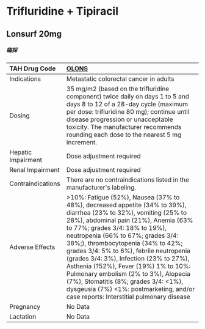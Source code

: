 # Trifluridine + Tipiracil

## Lonsurf 20mg

##### 臨採

| TAH Drug Code      | [OLONS](https://www.tahsda.org.tw/drugs/hissearch.php?drug_code=OLONS)                                                                                                                                                                                                                                                                                                                                                                                                                                                                                                    |
|:-------------------|:--------------------------------------------------------------------------------------------------------------------------------------------------------------------------------------------------------------------------------------------------------------------------------------------------------------------------------------------------------------------------------------------------------------------------------------------------------------------------------------------------------------------------------------------------------------------------|
| Indications        | Metastatic colorectal cancer in adults                                                                                                                                                                                                                                                                                                                                                                                                                                                                                                                                    |
| Dosing             | 35 mg/m2 (based on the trifluridine component) twice daily on days 1 to 5 and days 8 to 12 of a 28-day cycle (maximum per dose: trifluridine 80 mg); continue until disease progression or unacceptable toxicity. The manufacturer recommends rounding each dose to the nearest 5 mg increment.                                                                                                                                                                                                                                                                           |
| Hepatic Impairment | Dose adjustment required                                                                                                                                                                                                                                                                                                                                                                                                                                                                                                                                                  |
| Renal Impairment   | Dose adjustment required                                                                                                                                                                                                                                                                                                                                                                                                                                                                                                                                                  |
| Contraindications  | There are no contraindications listed in the manufacturer's labeling.                                                                                                                                                                                                                                                                                                                                                                                                                                                                                                     |
| Adverse Effects    | >10%: Fatigue (52%), Nausea (37% to 48%), decreased appetite (34% to 39%), diarrhea (23% to 32%), vomiting (25% to 28%), abdominal pain (21%), Anemia (63% to 77%; grades 3/4: 18% to 19%), neutropenia (66% to 67%; grades 3/4: 38%;), thrombocytopenia (34% to 42%; grades 3/4: 5% to 6%), febrile neutropenia (grades 3/4: 3%), Infection (23% to 27%), Asthenia (?52%), Fever (19%) 1% to 10%: Pulmonary embolism (2% to 3%), Alopecia (7%), Stomatitis (8%; grades 3/4: <1%), dysgeusia (7%) <1%: postmarketing, and/or case reports: Interstitial pulmonary disease |
| Pregnancy          | No Data                                                                                                                                                                                                                                                                                                                                                                                                                                                                                                                                                                   |
| Lactation          | No Data                                                                                                                                                                                                                                                                                                                                                                                                                                                                                                                                                                   |

